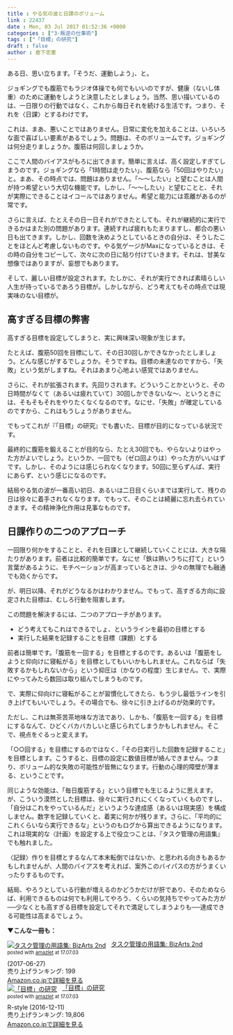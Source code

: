```yaml
---
title : やる気の波と日課のボリューム
link : 22437
date : Mon, 03 Jul 2017 01:52:36 +0000
categories : ["3-叛逆の仕事術"]
tags : ["「目標」の研究"]
draft : false
author : 倉下忠憲
---
```


ある日、思い立ちます。「そうだ、運動しよう」、と。

ジョギングでも腹筋でもラジオ体操でも何でもいいのですが、健康（ないし体重）のために運動をしようと決意したとしましょう。当然、思い描いているのは、一日限りの行動ではなく、これから毎日それを続ける生活です。つまり、それを〈日課〉とするわけです。

これは、まあ、悪いことではありません。日常に変化を加えることは、いろいろな面で喜ばしい要素があるでしょう。問題は、そのボリュームです。ジョギングは何分走りましょうか。腹筋は何回しましょうか。

ここで人間のバイアスがもろに出てきます。簡単に言えば、高く設定しすぎてしまうのです。ジョギングなら「1時間は走りたい」、腹筋なら「50回はやりたい」と。まあ、その時点では、問題はありません。「〜〜したい」と望むことは人間が持つ希望という大切な機能です。しかし、「〜〜したい」と望むことと、それが実際にできることはイコールではありません。希望と能力には乖離があるのが常です。

さらに言えば、たとえその日一日それができたとしても、それが継続的に実行できるかはまた別の問題があります。連続すれば疲れもたまりますし、都合の悪い日も出てきます。しかし、回数を決めようとしているときの自分は、そうしたことをほとんど考慮しないものです。やる気ゲージがMaxになっているときは、その時の自分をコピーして、次々に次の日に貼り付けていきます。それは、甘美な想像ではありますが、妄想でもあります。

そして、麗しい目標が設定されます。たしかに、それが実行できれば素晴らしい人生が待っているであろう目標が。しかしながら、どう考えてもその時点では現実味のない目標が。

<h2>高すぎる目標の弊害</h2>

高すぎる目標を設定してしまうと、実に興味深い現象が生じます。

たとえば、腹筋50回を目標にして、その日30回しかできなかったとしましょう。どんな感じがするでしょうか。そうですね。目標の未達なのですから、「失敗」という気がしますね。それはあまり心地よい感覚ではありません。

さらに、それが拡張されます。先回りされます。どういうことかというと、その日時間がなくて（あるいは疲れていて）30回しかできないな〜、というときには、そもそもそれをやりたくなくなるのです。なにせ、「失敗」が確定しているのですから、これはもうしょうがありません。

でもってこれが『「目標」の研究』でも書いた、目標が目的になっている状況です。

最終的に腹筋を鍛えることが目的なら、たとえ30回でも、やらないよりはやった方がよいでしょう。というか、一回でも（ゼロ回よりは）やった方がいいはずです。しかし、そのようには感じられなくなります。50回に至らずんば、実行にあらず、という感じになるのです。

結局やる気の波が一番高い初日、あるいは二日目くらいまでは実行して、残りの日は徐々に着手されなくなります。でもって、そのことは綺麗に忘れ去られていきます。その精神浄化作用は見事なものです。

<h2>日課作りの二つのアプローチ</h2>

一回限り何かをすることと、それを日課として継続していくことには、大きな隔たりがあります。前者は比較的簡単です。なにせ「鉄は熱いうちに打て」という言葉があるように、モチベーションが高まっているときは、少々の無理でも融通でも効くからです。

が、明日以降、それがどうなるかはわかりません。でもって、高すぎる方向に設定された目標は、むしろ行動を阻害します。

この問題を解決するには、二つのアプローチがあります。

<ul>
<li>どう考えてもこれはできるでしょ、というラインを最初の目標とする</li>
<li>実行した結果を記録することを目標（課題）とする</li>
</ul>

前者は簡単です。「腹筋を一回する」を目標とするのです。あるいは「腹筋をしようと仰向けに寝転がる」を目標としてもいいかもしれません。これならば「失敗するかもしれないから」という抑圧は（かなりの程度）生じません。で、実際にやってみたら数回は取り組んでしまうものです。

で、実際に仰向けに寝転がることが習慣化してきたら、もう少し最低ラインを引き上げてもいいでしょう。その場合でも、徐々に引き上げるのが効果的です。

ただし、これは無茶苦茶地味な方法であり、しかも、「腹筋を一回する」を目標にするなんて、ひどくバカバカしいと感じられてしまうかもしれません。そこで、視点をぐるっと変えます。

「○○回する」を目標にするのではなく、「その日実行した回数を記録すること」を目標とします。こうすると、目標の設定に数値目標が絡んできません。つまり、ボリューム的な失敗の可能性が皆無になります。行動の心理的障壁が薄まる、ということです。

同じような効能は、「毎日腹筋する」という目標でも生じるように思えます。が、こういう漠然とした目標は、徐々に実行されにくくなっていくものですし、「自分はこれをやっているんだ」というような達成感（あるいは現実感）を構成しません。数字を記録していくと、着実に何かが残ります。さらに、「平均的にこれくらいなら実行できるな」というのもログから算出できるようになります。これは現実的な〈計画〉を設定する上で役立つことは、『タスク管理の用語集』でも触れました。

〈記録〉作りを目標とするなんて本末転倒ではないか、と思われる向きもあるかもしれませんが、人間のバイアスを考えれば、案外このバイパスの方がうまくいったりするものです。

結局、やろうとしている行動が増えるのかどうかだけが肝であり、そのためならば、利用できるものは何でも利用してやろう、くらいの気持ちでやってみた方が──少なくとも高すぎる目標を設定してそれで満足してしまうよりも──達成できる可能性は高まるでしょう。

<strong>▼こんな一冊も：</strong>

<div class="amazlet-box" style="margin-bottom:0px;"><div class="amazlet-image" style="float:left;margin:0px 12px 1px 0px;"><a href="http://www.amazon.co.jp/exec/obidos/ASIN/B073F8WKW4/rashita1000-22/ref=nosim/" name="amazletlink" target="_blank"><img src="https://images-fe.ssl-images-amazon.com/images/I/41KD%2BtMKN8L._SL160_.jpg" alt="タスク管理の用語集: BizArts 2nd" style="border: none;" /></a></div><div class="amazlet-info" style="line-height:120%; margin-bottom: 10px"><div class="amazlet-name" style="margin-bottom:10px;line-height:120%"><a href="http://www.amazon.co.jp/exec/obidos/ASIN/B073F8WKW4/rashita1000-22/ref=nosim/" name="amazletlink" target="_blank">タスク管理の用語集: BizArts 2nd</a><div class="amazlet-powered-date" style="font-size:80%;margin-top:5px;line-height:120%">posted with <a href="http://www.amazlet.com/" title="amazlet" target="_blank">amazlet</a> at 17.07.03</div></div><div class="amazlet-detail"> (2017-06-27)<br />売り上げランキング: 199<br /></div><div class="amazlet-sub-info" style="float: left;"><div class="amazlet-link" style="margin-top: 5px"><a href="http://www.amazon.co.jp/exec/obidos/ASIN/B073F8WKW4/rashita1000-22/ref=nosim/" name="amazletlink" target="_blank">Amazon.co.jpで詳細を見る</a></div></div></div><div class="amazlet-footer" style="clear: left"></div></div>


<div class="amazlet-box" style="margin-bottom:0px;"><div class="amazlet-image" style="float:left;margin:0px 12px 1px 0px;"><a href="http://www.amazon.co.jp/exec/obidos/ASIN/B01MXXFY28/rashita1000-22/ref=nosim/" name="amazletlink" target="_blank"><img src="https://images-fe.ssl-images-amazon.com/images/I/410t4sR1ziL._SL160_.jpg" alt="「目標」の研究" style="border: none;" /></a></div><div class="amazlet-info" style="line-height:120%; margin-bottom: 10px"><div class="amazlet-name" style="margin-bottom:10px;line-height:120%"><a href="http://www.amazon.co.jp/exec/obidos/ASIN/B01MXXFY28/rashita1000-22/ref=nosim/" name="amazletlink" target="_blank">「目標」の研究</a><div class="amazlet-powered-date" style="font-size:80%;margin-top:5px;line-height:120%">posted with <a href="http://www.amazlet.com/" title="amazlet" target="_blank">amazlet</a> at 17.07.03</div></div><div class="amazlet-detail">R-style (2016-12-11)<br />売り上げランキング: 19,806<br /></div><div class="amazlet-sub-info" style="float: left;"><div class="amazlet-link" style="margin-top: 5px"><a href="http://www.amazon.co.jp/exec/obidos/ASIN/B01MXXFY28/rashita1000-22/ref=nosim/" name="amazletlink" target="_blank">Amazon.co.jpで詳細を見る</a></div></div></div><div class="amazlet-footer" style="clear: left"></div></div>

